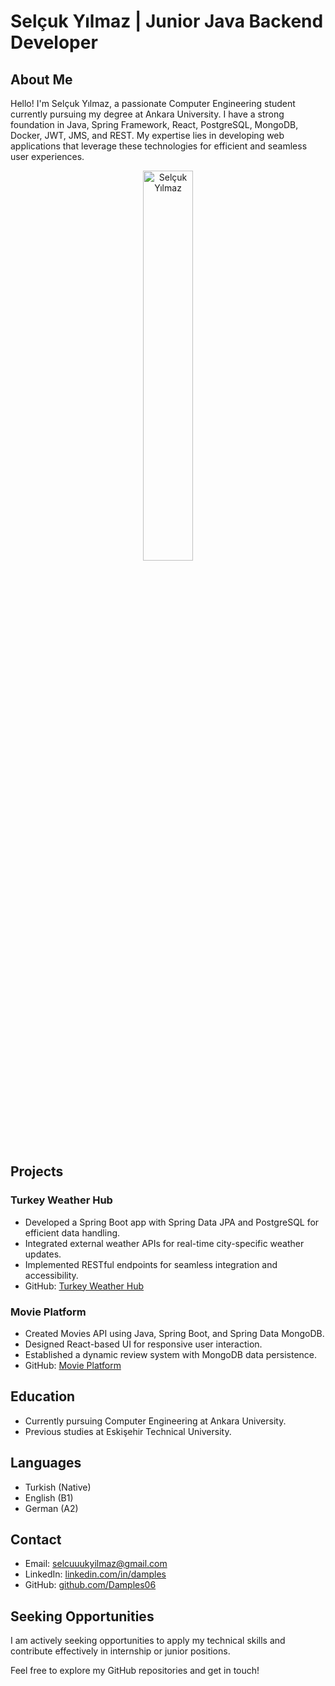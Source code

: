 # Selçuk Yılmaz | Junior Java Backend Developer

## About Me
Hello! I'm Selçuk Yılmaz, a passionate Computer Engineering student currently pursuing my degree at Ankara University. I have a strong foundation in Java, Spring Framework, React, PostgreSQL, MongoDB, Docker, JWT, JMS, and REST. My expertise lies in developing web applications that leverage these technologies for efficient and seamless user experiences.

<p align="center">
  <img src="https://github-readme-stats.vercel.app/api/top-langs?username=Damples06&show_icons=true&theme=radical&locale=en&layout=compact" alt="Selçuk Yılmaz" width="40%" />
</p>

## Projects

### Turkey Weather Hub
- Developed a Spring Boot app with Spring Data JPA and PostgreSQL for efficient data handling.
- Integrated external weather APIs for real-time city-specific weather updates.
- Implemented RESTful endpoints for seamless integration and accessibility.
- GitHub: [Turkey Weather Hub](https://github.com/Damples06/turkish-weather-hub-spring-boot)

### Movie Platform
- Created Movies API using Java, Spring Boot, and Spring Data MongoDB.
- Designed React-based UI for responsive user interaction.
- Established a dynamic review system with MongoDB data persistence.
- GitHub: [Movie Platform](https://github.com/Damples06/movies-api-react-hub)

## Education
- Currently pursuing Computer Engineering at Ankara University.
- Previous studies at Eskişehir Technical University.

## Languages
- Turkish (Native)
- English (B1)
- German (A2)

## Contact
- Email: selcuuukyilmaz@gmail.com
- LinkedIn: [linkedin.com/in/damples](https://www.linkedin.com/in/damples)
- GitHub: [github.com/Damples06](https://github.com/Damples06)

## Seeking Opportunities
I am actively seeking opportunities to apply my technical skills and contribute effectively in internship or junior positions.

Feel free to explore my GitHub repositories and get in touch!
